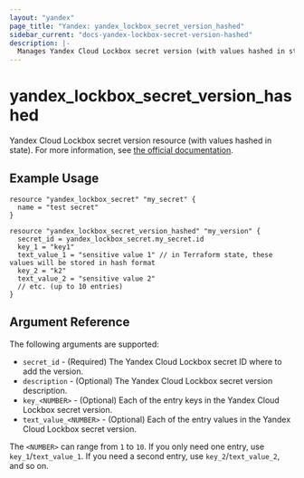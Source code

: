 ```yaml
---
layout: "yandex"
page_title: "Yandex: yandex_lockbox_secret_version_hashed"
sidebar_current: "docs-yandex-lockbox-secret-version-hashed"
description: |-
  Manages Yandex Cloud Lockbox secret version (with values hashed in state).
---
```


# yandex\_lockbox\_secret\_version\_hashed

Yandex Cloud Lockbox secret version resource (with values hashed in state). For more information, see
[the official documentation](https://cloud.yandex.com/en/docs/lockbox/).

## Example Usage

```hcl
resource "yandex_lockbox_secret" "my_secret" {
  name = "test secret"
}

resource "yandex_lockbox_secret_version_hashed" "my_version" {
  secret_id = yandex_lockbox_secret.my_secret.id
  key_1 = "key1"
  text_value_1 = "sensitive value 1" // in Terraform state, these values will be stored in hash format
  key_2 = "k2"
  text_value_2 = "sensitive value 2"
  // etc. (up to 10 entries)
}
```

## Argument Reference

The following arguments are supported:

* `secret_id` - (Required) The Yandex Cloud Lockbox secret ID where to add the version.
* `description` - (Optional) The Yandex Cloud Lockbox secret version description.
* `key_<NUMBER>` - (Optional) Each of the entry keys in the Yandex Cloud Lockbox secret version.
* `text_value_<NUMBER>` - (Optional) Each of the entry values in the Yandex Cloud Lockbox secret version.

The `<NUMBER>` can range from `1` to `10`. If you only need one entry, use `key_1`/`text_value_1`.
If you need a second entry, use `key_2`/`text_value_2`, and so on.
